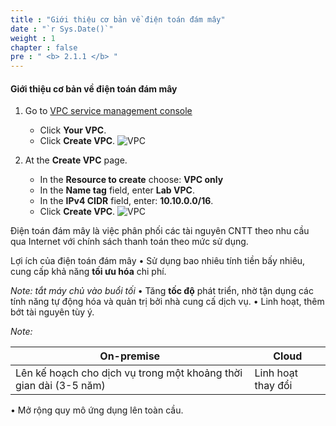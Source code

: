 ```yaml
---
title : "Giới thiệu cơ bản về điện toán đám mây"
date : "`r Sys.Date()`"
weight : 1
chapter : false
pre : " <b> 2.1.1 </b> "
---
```



#### Giới thiệu cơ bản về điện toán đám mây 
1. Go to [VPC service management console](https://console.aws.amazon.com/vpc/home)
   + Click **Your VPC**.
   + Click **Create VPC**.
![VPC](/images/2/1.png)

2. At the **Create VPC** page.
   + In the **Resource to create** choose: **VPC only**
   + In the **Name tag** field, enter **Lab VPC**.
   + In the **IPv4 CIDR** field, enter: **10.10.0.0/16**.
   + Click **Create VPC**.
![VPC](/images/Untitled.png)

Điện toán đám mây là việc phân phối các tài nguyên CNTT theo nhu cầu qua Internet với chính sách thanh toán theo mức sử dụng.

Lợi ích của điện toán đám mây
• Sử dụng bao nhiêu tính tiền bấy nhiêu, cung cấp khả năng **tối ưu hóa** chi phí. 

*Note: tắt máy chủ vào buổi tối*
• Tăng **tốc độ** phát triển, nhờ tận dụng các tính năng tự động hóa và quản trị bởi nhà cung cấ dịch vụ.
• Linh hoạt, thêm bớt tài nguyên tùy ý.

*Note:* 

| On-premise | Cloud |
| --- | --- |
| Lên kế hoạch cho dịch vụ trong một khoảng thời gian dài (3-5 năm) | Linh hoạt thay đổi |

• Mở rộng quy mô ứng dụng lên toàn cầu.
